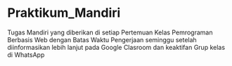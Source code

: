 # Praktikum_Mandiri
Tugas Mandiri yang diberikan di setiap Pertemuan Kelas Pemrograman Berbasis Web dengan Batas Waktu Pengerjaan seminggu setelah diinformasikan lebih lanjut pada Google Clasroom dan keaktifan Grup kelas di WhatsApp
